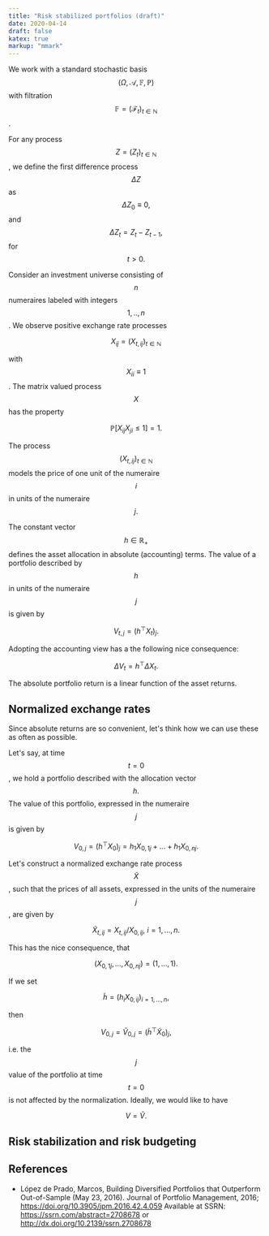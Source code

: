 ```yaml
---
title: "Risk stabilized portfolios (draft)"
date: 2020-04-14
draft: false
katex: true
markup: "mmark"
---
```


We work with a standard stochastic basis $$(\Omega, \mathcal A, \mathbb F, \mathbb P)$$ with filtration 
$$\mathbb F = (\mathcal F_{t})_{t\in\mathbb N}$$.

For any process $$Z = (Z_t)_{{t\in\mathbb N}}$$, we define the first difference process $$\Delta Z$$
as $$\Delta Z_0\equiv 0,$$ and $$\Delta Z_t = Z_t - Z_{t-1},$$ for $$t>0.$$

Consider an investment universe consisting of $$n$$ numeraires labeled with integers
$$1,..,n$$. We observe positive exchange rate processes

$$X_{ij} =  (X_{t,ij})_{t\in\mathbb N}$$

with $$X_{ii} \equiv 1$$. The matrix valued process $$X$$ has the property 

$$\mathbb P[X_{ij} X_{ji} \leq 1] = 1.$$

The process $$(X_{t, ij})_{t\in\mathbb N}$$ models the price of one unit of the numeraire $$i$$ in units of the 
numeraire $$j.$$

The constant vector $$h\in\mathbb R_+$$ defines the asset allocation in absolute (accounting) terms. 
The value of a portfolio described by $$h$$ in units of the numeraire $$j$$ is given by

$$V_{t,j} = (h^\top X_t)_j.$$

Adopting the accounting view has a the following nice consequence:

$$\Delta V_{t} = h^\top \Delta X_t.$$

The absolute portfolio return is a linear function of the asset returns.

## Normalized exchange rates

Since absolute returns are so convenient, let's think how we can use these as often as possible. 

Let's say, at time $$t=0$$, we hold a portfolio described with the allocation vector $$h.$$
The value of this portfolio, expressed in the numeraire $$j$$ is given by 

$$V_{0, j} = (h^\top X_0)_j = h_1 X_{0, 1j} + ... + h_1 X_{0, nj}.$$

Let's construct a normalized exchange rate process $$\tilde X$$, such that the prices of all assets,
expressed in the units of the numeraire $$j$$, are given by

$$\tilde X_{t, ij} = X_{t, ij} / X_{0, ij},\ i=1,...,n.$$

This has the nice consequence, that 

$$(X_{0, 1j},...,X_{0,nj}) = (1,...,1).$$

If we set 

$$\tilde h = (h_i X_{0,ij})_{i=1,...,n},$$

then 

$$V_{0, j} = \tilde V_{0, j} = (\tilde h^\top \tilde X_{0})_j,$$

i.e. the $$j$$ value of the portfolio at time $$t=0$$ is not affected by the 
normalization. Ideally, we would like to have 

$$V = \tilde V.$$


## Risk stabilization and risk budgeting


## References

 * López de Prado, Marcos, Building Diversified Portfolios that Outperform Out-of-Sample (May 23, 2016). Journal of Portfolio Management, 2016; https://doi.org/10.3905/jpm.2016.42.4.059 Available at SSRN: https://ssrn.com/abstract=2708678 or http://dx.doi.org/10.2139/ssrn.2708678 

